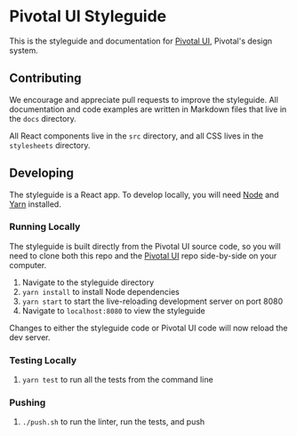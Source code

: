 # Pivotal UI Styleguide

This is the styleguide and documentation for [Pivotal UI](https://github.com/pivotal-cf/pivotal-ui), Pivotal's design system.

## Contributing

We encourage and appreciate pull requests to improve the styleguide. All documentation and code examples are written in Markdown files that live in the `docs` directory.

All React components live in the `src` directory, and all CSS lives in the `stylesheets` directory.

## Developing

The styleguide is a React app. To develop locally, you will need [Node](https://docs.npmjs.com/getting-started/installing-node) and [Yarn](https://yarnpkg.com/lang/en/docs/install) installed.

### Running Locally

The styleguide is built directly from the Pivotal UI source code, so you will need to clone both this repo and the [Pivotal UI](https://github.com/pivotal-cf/pivotal-ui) repo side-by-side on your computer.

1. Navigate to the styleguide directory
1. `yarn install` to install Node dependencies
1. `yarn start` to start the live-reloading development server on port 8080
1. Navigate to `localhost:8080` to view the styleguide

Changes to either the styleguide code or Pivotal UI code will now reload the dev server.

### Testing Locally

1. `yarn test` to run all the tests from the command line

### Pushing

1. `./push.sh` to run the linter, run the tests, and push